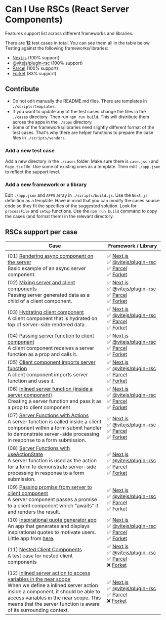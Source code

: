 # Can I Use RSCs (React Server Components)

Features support list across different frameworks and libraries.

There are **12** test cases in total. You can see them all in the table below. Testing against the following frameworks/libraries:

- [Next.js](https://nextjs.org/) (100% support)
- [@vitejs/plugin-rsc](https://github.com/vitejs/vite-plugin-react/blob/main/packages/plugin-rsc/README.md) (100% support)
- [Parcel](https://parceljs.org/recipes/rsc/) (100% support)
- [Forket](https://github.com/krasimir/forket) (83% support)

## Contribute

* Do not edit manually the README.md files. There are templates in `./scripts/templates`.
* If you want to update any of the test cases change the files in the `./cases` directory. Then run `npm run build`. This will distribute them across the apps in the `./apps` directory.
* Some of the frameworks/libraries need slightly different format of the test cases. That's why there are helper functions to prepare the case files in `./scripts/vendors`.

### Add a new test case

Add a new directory in the `./cases` folder. Make sure there is `case.json` and `Page.tsx` file. Use some of existing ones as a template. Then edit `./app.json` to reflect the support level.

### Add a new framework or a library

Edit `./app.json` and `APPS` array in `./scripts/build.js`. Use the `Next.js` definition as a template. Have in mind that you can modify the cases source code so they fit the specifics of the suggested solution. Look for `processFile` and `setup` functions. Use the `npm run build` command to copy the cases (and format them) in the relevant directory.

## RSCs support per case

| Case | Framework / Library |
| ---- | ---- |
| | <img width="450"/> |
| (01) [Rendering async component on the server](./cases/01)<br />Basic example of an async server component. | ✅ [Next.js](https://nextjs.org/)<br />✅ [@vitejs/plugin-rsc](https://github.com/vitejs/vite-plugin-react/blob/main/packages/plugin-rsc/README.md)<br />✅ [Parcel](https://parceljs.org/recipes/rsc/)<br />✅ [Forket](https://github.com/krasimir/forket) |
| (02) [Mixing server and client components](./cases/02)<br />Passing server generated data as a child of a client component. | ✅ [Next.js](https://nextjs.org/)<br />✅ [@vitejs/plugin-rsc](https://github.com/vitejs/vite-plugin-react/blob/main/packages/plugin-rsc/README.md)<br />✅ [Parcel](https://parceljs.org/recipes/rsc/)<br />✅ [Forket](https://github.com/krasimir/forket) |
| (03) [Hydrating client component](./cases/03)<br />A client component that is hydrated on top of server-side rendered data. | ✅ [Next.js](https://nextjs.org/)<br />✅ [@vitejs/plugin-rsc](https://github.com/vitejs/vite-plugin-react/blob/main/packages/plugin-rsc/README.md)<br />✅ [Parcel](https://parceljs.org/recipes/rsc/)<br />✅ [Forket](https://github.com/krasimir/forket) |
| (04) [Passing server function to client component](./cases/04)<br />A client component receives a server function as a prop and calls it. | ✅ [Next.js](https://nextjs.org/)<br />✅ [@vitejs/plugin-rsc](https://github.com/vitejs/vite-plugin-react/blob/main/packages/plugin-rsc/README.md)<br />✅ [Parcel](https://parceljs.org/recipes/rsc/)<br />✅ [Forket](https://github.com/krasimir/forket) |
| (05) [Client component imports server function](./cases/05)<br />A client component imports server function and uses it. | ✅ [Next.js](https://nextjs.org/)<br />✅ [@vitejs/plugin-rsc](https://github.com/vitejs/vite-plugin-react/blob/main/packages/plugin-rsc/README.md)<br />✅ [Parcel](https://parceljs.org/recipes/rsc/)<br />✅ [Forket](https://github.com/krasimir/forket) |
| (06) [Inlined server function (inside a server component)](./cases/06)<br />Creating a server function and pass it as a prop to client component | ✅ [Next.js](https://nextjs.org/)<br />✅ [@vitejs/plugin-rsc](https://github.com/vitejs/vite-plugin-react/blob/main/packages/plugin-rsc/README.md)<br />✅ [Parcel](https://parceljs.org/recipes/rsc/)<br />✅ [Forket](https://github.com/krasimir/forket) |
| (07) [Server Functions with Actions](./cases/07)<br />A server function is called inside a client component within a form submit handler to demonstrate server-side processing in response to a form submission. | ✅ [Next.js](https://nextjs.org/)<br />✅ [@vitejs/plugin-rsc](https://github.com/vitejs/vite-plugin-react/blob/main/packages/plugin-rsc/README.md)<br />✅ [Parcel](https://parceljs.org/recipes/rsc/)<br />✅ [Forket](https://github.com/krasimir/forket) |
| (08) [Server Functions with useActionState](./cases/08)<br />A server function is used as the action for a form to demonstrate server-side processing in response to a form submission. | ✅ [Next.js](https://nextjs.org/)<br />✅ [@vitejs/plugin-rsc](https://github.com/vitejs/vite-plugin-react/blob/main/packages/plugin-rsc/README.md)<br />✅ [Parcel](https://parceljs.org/recipes/rsc/)<br />✅ [Forket](https://github.com/krasimir/forket) |
| (09) [Passing promise from server to client component](./cases/09)<br />A server component passes a promise to a client component which "awaits" it and renders the result. | ✅ [Next.js](https://nextjs.org/)<br />✅ [@vitejs/plugin-rsc](https://github.com/vitejs/vite-plugin-react/blob/main/packages/plugin-rsc/README.md)<br />✅ [Parcel](https://parceljs.org/recipes/rsc/)<br />✅ [Forket](https://github.com/krasimir/forket) |
| (10) [Inspirational quote generator app](./cases/10)<br />An app that generates and displays inspirational quotes to motivate users. Little app from [here](https://react.dev/reference/rsc/use-client#how-use-client-marks-client-code).  | ✅ [Next.js](https://nextjs.org/)<br />✅ [@vitejs/plugin-rsc](https://github.com/vitejs/vite-plugin-react/blob/main/packages/plugin-rsc/README.md)<br />✅ [Parcel](https://parceljs.org/recipes/rsc/)<br />✅ [Forket](https://github.com/krasimir/forket) |
| (11) [Nested Client Components](./cases/11)<br />A test case for nested client components | ✅ [Next.js](https://nextjs.org/)<br />✅ [@vitejs/plugin-rsc](https://github.com/vitejs/vite-plugin-react/blob/main/packages/plugin-rsc/README.md)<br />✅ [Parcel](https://parceljs.org/recipes/rsc/)<br />❌ [Forket](https://github.com/krasimir/forket) |
| (12) [Inlined server action to access variables in the near scope](./cases/12)<br />When we define a inlined server action inside a component, it should be able to access variables in the near scope. This means that the server function is aware of its surrounding context. | ✅ [Next.js](https://nextjs.org/)<br />✅ [@vitejs/plugin-rsc](https://github.com/vitejs/vite-plugin-react/blob/main/packages/plugin-rsc/README.md)<br />✅ [Parcel](https://parceljs.org/recipes/rsc/)<br />❌ [Forket](https://github.com/krasimir/forket) |

